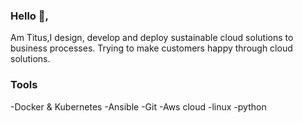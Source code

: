 ### Hello 👋,

Am Titus,I design, develop and deploy sustainable cloud solutions to business processes.
Trying to make customers happy through cloud solutions.

### Tools
-Docker & Kubernetes
-Ansible
-Git
-Aws cloud
-linux
-python

